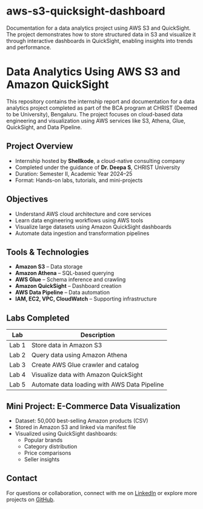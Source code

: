 # aws-s3-quicksight-dashboard
Documentation for a data analytics project using AWS S3 and QuickSight. The project demonstrates how to store structured data in S3 and visualize it through interactive dashboards in QuickSight, enabling insights into trends and performance.

#  Data Analytics Using AWS S3 and Amazon QuickSight

This repository contains the internship report and documentation for a data analytics project completed as part of the BCA program at CHRIST (Deemed to be University), Bengaluru. The project focuses on cloud-based data engineering and visualization using AWS services like S3, Athena, Glue, QuickSight, and Data Pipeline.

##  Project Overview

- Internship hosted by **Shellkode**, a cloud-native consulting company
- Completed under the guidance of **Dr. Deepa S**, CHRIST University
- Duration: Semester II, Academic Year 2024–25
- Format: Hands-on labs, tutorials, and mini-projects

##  Objectives

- Understand AWS cloud architecture and core services
- Learn data engineering workflows using AWS tools
- Visualize large datasets using Amazon QuickSight dashboards
- Automate data ingestion and transformation pipelines

## Tools & Technologies

- **Amazon S3** – Data storage
- **Amazon Athena** – SQL-based querying
- **AWS Glue** – Schema inference and crawling
- **Amazon QuickSight** – Dashboard creation
- **AWS Data Pipeline** – Data automation
- **IAM, EC2, VPC, CloudWatch** – Supporting infrastructure

##  Labs Completed

| Lab | Description |
|-----|-------------|
| Lab 1 | Store data in Amazon S3 |
| Lab 2 | Query data using Amazon Athena |
| Lab 3 | Create AWS Glue crawler and catalog |
| Lab 4 | Visualize data with Amazon QuickSight |
| Lab 5 | Automate data loading with AWS Data Pipeline |

##  Mini Project: E-Commerce Data Visualization

- Dataset: 50,000 best-selling Amazon products (CSV)
- Stored in Amazon S3 and linked via manifest file
- Visualized using QuickSight dashboards:
  - Popular brands
  - Category distribution
  - Price comparisons
  - Seller insights

##  Contact

For questions or collaboration, connect with me on [LinkedIn](www.linkedin.com/in/preethi-b-076062376) or explore more projects on [GitHub](https://github.com/preethi-b268).


